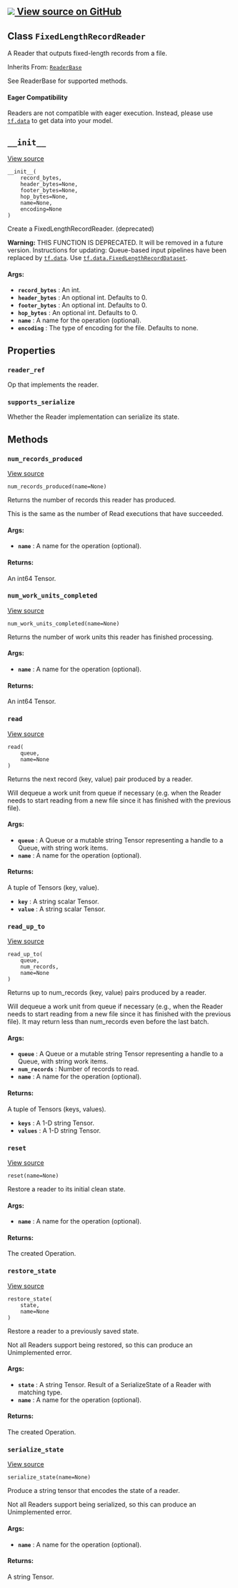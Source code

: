 [ ![](https://tensorflow.google.cn/images/GitHub-Mark-32px.png) View source on
GitHub
](https://github.com/tensorflow/tensorflow/blob/r2.0/tensorflow/python/ops/io_ops.py#L378-L417)  
---  
  
## Class `FixedLengthRecordReader`

A Reader that outputs fixed-length records from a file.

Inherits From:
[`ReaderBase`](https://tensorflow.google.cn/api_docs/python/tf/compat/v1/ReaderBase)

See ReaderBase for supported methods.

#### Eager Compatibility

Readers are not compatible with eager execution. Instead, please use
[`tf.data`](https://tensorflow.google.cn/api_docs/python/tf/data) to get data
into your model.

## `__init__`

[View
source](https://github.com/tensorflow/tensorflow/blob/r2.0/tensorflow/python/ops/io_ops.py#L390-L417)

    
    
    __init__(
        record_bytes,
        header_bytes=None,
        footer_bytes=None,
        hop_bytes=None,
        name=None,
        encoding=None
    )
    

Create a FixedLengthRecordReader. (deprecated)

**Warning:** THIS FUNCTION IS DEPRECATED. It will be removed in a future
version. Instructions for updating: Queue-based input pipelines have been
replaced by [`tf.data`](https://tensorflow.google.cn/api_docs/python/tf/data).
Use
[`tf.data.FixedLengthRecordDataset`](https://tensorflow.google.cn/api_docs/python/tf/data/FixedLengthRecordDataset).

#### Args:

  * **`record_bytes`** : An int.
  * **`header_bytes`** : An optional int. Defaults to 0.
  * **`footer_bytes`** : An optional int. Defaults to 0.
  * **`hop_bytes`** : An optional int. Defaults to 0.
  * **`name`** : A name for the operation (optional).
  * **`encoding`** : The type of encoding for the file. Defaults to none.

## Properties

### `reader_ref`

Op that implements the reader.

### `supports_serialize`

Whether the Reader implementation can serialize its state.

## Methods

### `num_records_produced`

[View
source](https://github.com/tensorflow/tensorflow/blob/r2.0/tensorflow/python/ops/io_ops.py#L211-L229)

    
    
    num_records_produced(name=None)
    

Returns the number of records this reader has produced.

This is the same as the number of Read executions that have succeeded.

#### Args:

  * **`name`** : A name for the operation (optional).

#### Returns:

An int64 Tensor.

### `num_work_units_completed`

[View
source](https://github.com/tensorflow/tensorflow/blob/r2.0/tensorflow/python/ops/io_ops.py#L231-L245)

    
    
    num_work_units_completed(name=None)
    

Returns the number of work units this reader has finished processing.

#### Args:

  * **`name`** : A name for the operation (optional).

#### Returns:

An int64 Tensor.

### `read`

[View
source](https://github.com/tensorflow/tensorflow/blob/r2.0/tensorflow/python/ops/io_ops.py#L144-L171)

    
    
    read(
        queue,
        name=None
    )
    

Returns the next record (key, value) pair produced by a reader.

Will dequeue a work unit from queue if necessary (e.g. when the Reader needs
to start reading from a new file since it has finished with the previous
file).

#### Args:

  * **`queue`** : A Queue or a mutable string Tensor representing a handle to a Queue, with string work items.
  * **`name`** : A name for the operation (optional).

#### Returns:

A tuple of Tensors (key, value).

  * **`key`** : A string scalar Tensor.
  * **`value`** : A string scalar Tensor.

### `read_up_to`

[View
source](https://github.com/tensorflow/tensorflow/blob/r2.0/tensorflow/python/ops/io_ops.py#L173-L209)

    
    
    read_up_to(
        queue,
        num_records,
        name=None
    )
    

Returns up to num_records (key, value) pairs produced by a reader.

Will dequeue a work unit from queue if necessary (e.g., when the Reader needs
to start reading from a new file since it has finished with the previous
file). It may return less than num_records even before the last batch.

#### Args:

  * **`queue`** : A Queue or a mutable string Tensor representing a handle to a Queue, with string work items.
  * **`num_records`** : Number of records to read.
  * **`name`** : A name for the operation (optional).

#### Returns:

A tuple of Tensors (keys, values).

  * **`keys`** : A 1-D string Tensor.
  * **`values`** : A 1-D string Tensor.

### `reset`

[View
source](https://github.com/tensorflow/tensorflow/blob/r2.0/tensorflow/python/ops/io_ops.py#L289-L301)

    
    
    reset(name=None)
    

Restore a reader to its initial clean state.

#### Args:

  * **`name`** : A name for the operation (optional).

#### Returns:

The created Operation.

### `restore_state`

[View
source](https://github.com/tensorflow/tensorflow/blob/r2.0/tensorflow/python/ops/io_ops.py#L264-L282)

    
    
    restore_state(
        state,
        name=None
    )
    

Restore a reader to a previously saved state.

Not all Readers support being restored, so this can produce an Unimplemented
error.

#### Args:

  * **`state`** : A string Tensor. Result of a SerializeState of a Reader with matching type.
  * **`name`** : A name for the operation (optional).

#### Returns:

The created Operation.

### `serialize_state`

[View
source](https://github.com/tensorflow/tensorflow/blob/r2.0/tensorflow/python/ops/io_ops.py#L247-L262)

    
    
    serialize_state(name=None)
    

Produce a string tensor that encodes the state of a reader.

Not all Readers support being serialized, so this can produce an Unimplemented
error.

#### Args:

  * **`name`** : A name for the operation (optional).

#### Returns:

A string Tensor.

